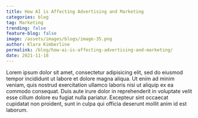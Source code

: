 ```yaml
---
title: How AI is Affecting Advertising and Marketing
categories: blog
tag: Marketing
trending: false
feature-blog: false
image: /assets/images/blogs/image-35.png
author: Klara Kimberline
permalink: /blog/how-ai-is-affecting-advertising-and-marketing/
date: 2021-11-18
---
```


Lorem ipsum dolor sit amet, consectetur adipisicing elit, sed do eiusmod tempor incididunt ut labore et dolore magna aliqua. Ut enim ad minim veniam, quis nostrud exercitation ullamco laboris nisi ut aliquip ex ea commodo consequat. Duis aute irure dolor in reprehenderit in voluptate velit esse cillum dolore eu fugiat nulla pariatur. Excepteur sint occaecat cupidatat non proident, sunt in culpa qui officia deserunt mollit anim id est laborum.
